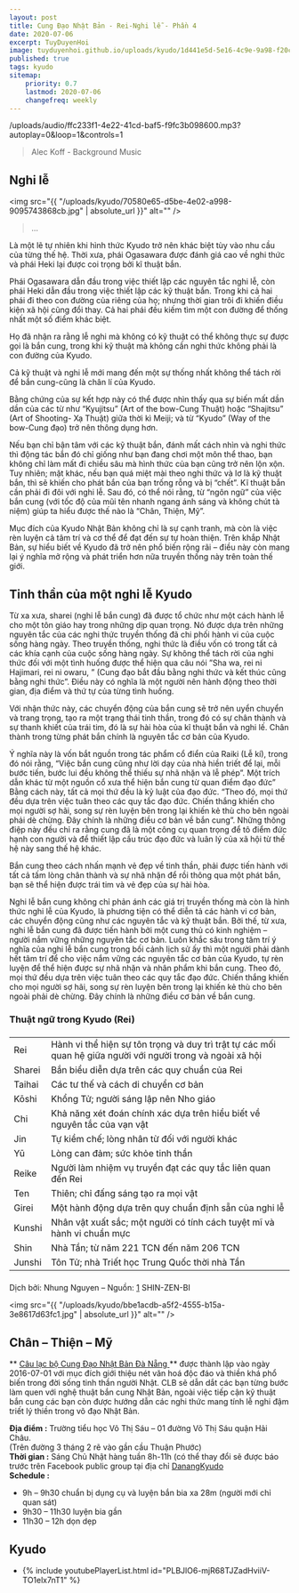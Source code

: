 ```yaml
---
layout: post
title: Cung Đạo Nhật Bản - Rei-Nghi lễ - Phần 4
date: 2020-07-06
excerpt: TuyDuyenHoi
image: tuyduyenhoi.github.io/uploads/kyudo/1d441e5d-5e16-4c9e-9a98-f20c5f8c808e.jpg
published: true
tags: kyudo
sitemap:
    priority: 0.7
    lastmod: 2020-07-06
    changefreq: weekly
---
```


<p>/uploads/audio/ffc233f1-4e22-41cd-baf5-f9fc3b098600.mp3?autoplay=0&loop=1&controls=1</p>
<blockquote>Alec Koff - Background Music</blockquote>

## Nghi lễ

<span class="image fit"><img src="{{ "/uploads/kyudo/70580e65-d5be-4e02-a998-9095743868cb.jpg" | absolute_url }}" alt="" /></span>
<blockquote>...</blockquote>

Là một lẽ tự nhiên khi hình thức Kyudo trở nên khác biệt tùy vào nhu cầu của từng thế hệ. Thời  xưa, phái Ogasawara được đánh giá cao về nghi thức và phái Heki lại được coi trọng bởi kĩ thuật bắn.

Phái Ogasawara dẫn đầu trong việc thiết lập các nguyên tắc nghi lễ, còn phái Heki dẫn đầu trong việc thiết lập các kỹ thuật bắn. Trong khi cả hai phái đi theo con đường của riêng của họ;  nhưng thời gian trôi đi khiến điều kiện xã hội cũng đổi thay. Cả hai phái đều kiếm tìm một con đường để thống nhất một số điểm khác biệt.

Họ đã nhận ra rằng lễ nghi mà không có kỹ thuật có thể không thực sự được gọi là bắn cung, trong khi kỹ thuật mà không cần nghi thức không phải là con đường của Kyudo.

Cả kỹ thuật và nghi lễ mới mang đến một sự thống nhất không thể tách rời để bắn cung-cũng là chân lí của Kyudo.

Bằng chứng của sự kết hợp này có thể được nhìn thấy qua sự biến mất dần dần của các từ như “Kyujitsu” (Art of the bow-Cung Thuật) hoặc “Shajitsu” (Art of Shooting- Xạ Thuật) giữa  thời kì Meiji; và từ “Kyudo” (Way of the bow-Cung đạo) trở nên thông dụng hơn.

Nếu bạn chỉ bận tâm với các kỹ thuật bắn, đánh mất cách nhìn và nghi thức thì động tác bắn đó chỉ giống như bạn đang chơi một môn thể thao, bạn không chỉ làm mất đi chiều sâu mà hình thức của bạn cũng trở nên lộn xộn. Tuy nhiên; mặt khác, nếu bạn quá miệt mài theo nghi thức và lơ là kỹ thuật bắn, thì sẽ khiến cho phát bắn của bạn trống rỗng và bị “chết”. Kĩ thuật bắn cần phải đi đôi với nghi lễ. Sau đó, có thể nói rằng, từ “ngôn ngữ” của việc bắn cung (với tốc độ của mũi tên nhanh ngang ánh sáng và không chút tà niệm) giúp ta hiểu được thế nào là “Chân, Thiện, Mỹ”.

Mục đích của Kyudo Nhật Bản không chỉ là sự cạnh tranh, mà còn là việc rèn luyện cả tâm trí và cơ thể để đạt đến sự tự hoàn thiện. Trên khắp Nhật Bản, sự hiểu biết về Kyudo đã trở nên phổ biến rộng rãi – điều này còn mang lại ý nghĩa mở rộng và phát triển hơn nữa truyền thống này trên toàn thế giới.

## Tinh thần của một nghi lễ Kyudo
Từ xa xưa, sharei (nghi lễ bắn cung) đã được tổ chức như một cách hành lễ cho một tôn giáo hay trong những dịp quan trọng. Nó được dựa trên những nguyên tắc của các nghi thức truyền thống đã chi phối hành vi của cuộc sống hàng ngày. Theo truyền thống, nghi thức là điều vốn có trong tất cả các khía cạnh của cuộc sống hàng ngày. Sự không thể tách rời của nghi thức đối với một tình huống được thể hiện qua câu nói ”Sha wa, rei ni Hajimari, rei ni owaru, ” (Cung đạo bắt đầu bằng nghi thức và kết thúc cũng bằng nghi thức”. Điều này có nghĩa là một người nên hành động theo thời gian, địa điểm và thứ tự của từng tình huống.

Với nhận thức này, các chuyển động của bắn cung sẽ trở nên uyển chuyển và trang trọng, tạo ra một trạng thái tinh thần, trong đó có sự chân thành và sự thanh khiết của trái tim, đó là sự hài hòa của kĩ thuật bắn và nghi lế. Chân thành trong từng phát bắn chính là nguyên tắc cơ bản của Kyudo.

Ý nghĩa này là vốn bắt nguồn trong tác phẩm cổ điển của Raiki (Lễ kí), trong đó nói rằng, “Việc bắn cung cũng như lời dạy của nhà hiền triết để lại, mỗi bước tiến, bước lui đều không thể thiếu sự nhã nhặn và lễ phép”. Một trích dẫn khác từ một nguồn cổ xưa thể hiện bắn cung từ quan điểm đạo đức” Bằng cách này, tất cả mọi thứ đều là kỷ luật của đạo đức. “Theo đó, mọi thứ đều dựa trên việc tuân theo các quy tắc đạo đức. Chiến thắng khiến cho mọi người sợ hãi, song sự rèn luyện bên trong lại khiến kẻ thù cho bên ngoài phải dè chừng. Đây chính là những điều cơ bản về bắn cung”. Những thông điệp này đều chỉ ra rằng cung đã là một công cụ quan trọng để tô điểm đức hạnh con người và để thiết lập cấu trúc đạo đức và luân lý của xã hội từ thế hệ này sang thế hệ khác.

Bắn cung theo cách nhấn mạnh vẻ đẹp về tinh thần, phải được tiến hành với tất cả tấm lòng chân thành và sự nhã nhặn để rồi thông qua một phát bắn, bạn sẽ thể hiện được trái tim và vẻ đẹp của sự hài hòa.

Nghi lễ bắn cung không chỉ phản ánh các giá trị truyền thống mà còn là hình thức nghi lễ của Kyudo, là phương tiện có thể diễn tả các hành vi cơ bản, các chuyển động cũng như các nguyên tắc và kỹ thuật bắn. Bởi thế, từ xưa, nghi lễ bắn cung đã được tiến hành bởi một cung thủ có kinh nghiệm – người nắm vững những nguyên tắc cơ bản. Luôn khắc sâu trong tâm  trí ý nghĩa của nghi lễ bắn cung trong bối cảnh lịch sử ấy thì một người phải dành hết tâm trí để cho việc nắm vững các nguyên tắc cơ bản của Kyudo, tự rèn luyện để thể hiện được sự nhã nhặn và nhân phẩm khi bắn cung. Theo đó, mọi thứ đều dựa trên việc tuân theo các quy tắc đạo đức. Chiến thắng khiến cho mọi người sợ hãi, song sự rèn luyện bên trong lại khiến kẻ thù cho bên ngoài phải dè chừng. Đây chính là những điều cơ bản về bắn cung.

<h3>Thuật ngữ trong Kyudo (Rei)</h3>
<div class="table-wrapper">
    <table class="alt">
        <thead>
            <tr>
                <td colspan="2"></td>
            </tr>
        </thead>
        <tbody>
            <tr>
                <td>Rei</td>
                <td>Hành vi thể hiện sự tôn trọng và duy trì trật tự các mối quan hệ giữa người với người trong và ngoài xã hội</td>
            </tr>
            <tr>
                <td>Sharei</td>
                <td>Bắn biểu diễn dựa trên các quy chuẩn của Rei</td>
            </tr>
            <tr>
                <td>Taihai</td>
                <td>Các tư thế và cách di chuyển cơ bản</td>
            </tr>
            <tr>
                <td>Kōshi</td>
                <td>Khổng Tử; người sáng lập nên Nho giáo</td>
            </tr>
            <tr>
                <td>Chi</td>
                <td>Khả năng xét đoán chính xác dựa trên hiểu biết về nguyên tắc của vạn vật</td>
            </tr>
            <tr>
                <td>Jin</td>
                <td>Tự kiềm chế; lòng nhân từ đối với người khác</td>
            </tr>
            <tr>
                <td>Yū</td>
                <td>Lòng can đảm; sức khỏe tinh thần</td>
            </tr>
            <tr>
                <td>Reike</td>
                <td>Người làm nhiệm vụ truyền đạt các quy tắc liên quan đến Rei</td>
            </tr>
            <tr>
                <td>Ten</td>
                <td>Thiên; chỉ đấng sáng tạo ra mọi vật</td>
            </tr>
            <tr>
                <td>Girei</td>
                <td>Một hành động dựa trên quy chuẩn định sẵn của nghi lễ</td>
            </tr>
            <tr>
                <td>Kunshi</td>
                <td>Nhân vật xuất sắc; một người có tính cách tuyệt mĩ và hành vi chuẩn mực</td>
            </tr>
            <tr>
                <td>Shin</td>
                <td>Nhà Tần; từ năm 221 TCN đến năm 206 TCN</td>
            </tr>
            <tr>
                <td>Junshi</td>
                <td>Tôn Tử; nhà Triết học Trung Quốc thời nhà Tần</td>
            </tr>
        </tbody>
        <tfoot>
            <tr>
                <td colspan="2"></td>
            </tr>
        </tfoot>
    </table>
</div>

Dịch bởi: Nhung Nguyen – Nguồn: [1](http://www.ikyf.org) SHIN-ZEN-BI

<span class="image fit"><img src="{{ "/uploads/kyudo/bbe1acdb-a5f2-4555-b15a-3e8617d63fc1.jpg" | absolute_url }}" alt="" /></span>
## Chân – Thiện – Mỹ

** <a target="_blank" href="https://www.facebook.com/groups/1204167899593509" > Câu lạc bộ Cung Đạo Nhật Bản Đà Nẵng </a>** được thành lập vào ngày 2016-07-01 với mục đích giới thiệu nét văn hoá độc đáo và thiền khá phổ biến trong đời sống tinh thần người Nhật. CLB sẽ dẫn dắt các bạn từng bước làm quen với nghệ thuật bắn cung Nhật Bản, ngoài việc tiếp cận kỹ thuật bắn cung các bạn còn được hướng dẫn các nghi thức mang tính lễ nghi đậm triết lý thiền trong võ đạo Nhật Bản.

**Địa điểm :** Trường tiểu học Võ Thị Sáu – 01 đường Võ Thị Sáu quận Hải Châu. 
<br/>(Trên đường 3 tháng 2 rẽ vào gần cầu Thuận Phước)<br/>
**Thời gian :** Sáng Chủ Nhật hàng tuần 8h-11h (có thể thay đổi sẽ được báo trước trên Facebook public group tại địa chỉ <a target="_blank" href="https://www.facebook.com/groups/1204167899593509" > DanangKyudo</a><br/>
**Schedule :**
- 9h – 9h30 chuẩn bị dụng cụ và luyện bắn bia xa 28m (người mới chỉ quan sát)
- 9h30 – 11h30 luyện bia gần
- 11h30 – 12h dọn dẹp

<h2>Kyudo</h2>
<div class="embed-youtube">
    <ul>
        <li>
            {% include youtubePlayerList.html id="PLBJlO6-mjR68TJZadHviiV-TO1elx7nT1" %}
        </li>
    </ul>
</div>
